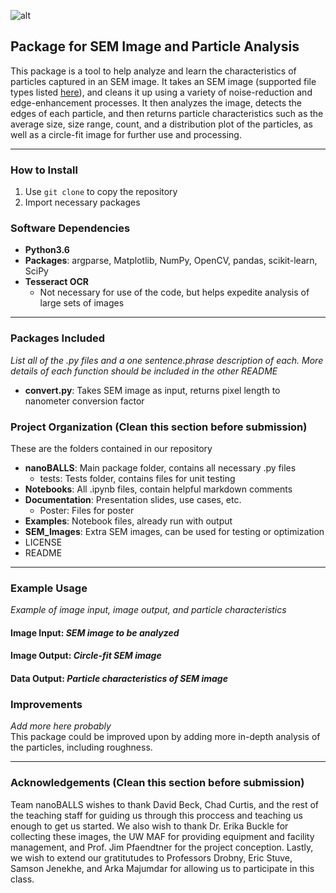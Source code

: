 ![alt](https://i.imgur.com/5IlGL9R.jpg)  
## Package for SEM Image and Particle Analysis
This package is a tool to help analyze and learn the characteristics of particles captured in an SEM image. It takes an SEM image (supported file types listed [here](https://docs.opencv.org/3.0-beta/modules/imgcodecs/doc/reading_and_writing_images.html#imread)), and cleans it up using a variety of noise-reduction and edge-enhancement processes. It then analyzes the image, detects the edges of each particle, and then returns particle characteristics such as the average size, size range, count, and a distribution plot of the particles, as well as a circle-fit image for further use and processing. 

---

### How to Install
1. Use `git clone` to copy the repository
2. Import necessary packages

### Software Dependencies
* __Python3.6__
* __Packages__: argparse, Matplotlib, NumPy, OpenCV, pandas, scikit-learn, SciPy
* __Tesseract OCR__
    * Not necessary for use of the code, but helps expedite analysis of large sets of images
---

### Packages Included
_List all of the .py files and a one sentence.phrase description of each. More details of each function should be included in the other README_
* __convert.py__: Takes SEM image as input, returns pixel length to nanometer conversion factor

### Project Organization (Clean this section before submission)
These are the folders contained in our repository
* __nanoBALLS__: Main package folder, contains all necessary .py files 
    * tests: Tests folder, contains files for unit testing
* __Notebooks__: All .ipynb files, contain helpful markdown comments
* __Documentation__: Presentation slides, use cases, etc.
    * Poster: Files for poster
* __Examples__: Notebook files, already run with output
* __SEM_Images__: Extra SEM images, can be used for testing or optimization
* LICENSE
* README

---

### Example Usage
_Example of image input, image output, and particle characteristics_

#### Image Input: _SEM image to be analyzed_
#### Image Output: _Circle-fit SEM image_
#### Data Output: _Particle characteristics of SEM image_

### Improvements 
_Add more here probably_  
This package could be improved upon by adding more in-depth analysis of the particles, including roughness.

---

### Acknowledgements (Clean this section before submission)
Team nanoBALLS wishes to thank David Beck, Chad Curtis, and the rest of the teaching staff for guiding us through this proccess and teaching us enough to get us started.
We also wish to thank Dr. Erika Buckle for collecting these images, the UW MAF for providing equipment and facility management, and Prof. Jim Pfaendtner for the project conception.
Lastly, we wish to extend our gratitutudes to Professors Drobny, Eric Stuve, Samson Jenekhe, and Arka Majumdar for allowing us to participate in this class.
